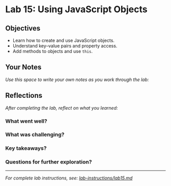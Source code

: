 # Lab 15: Using JavaScript Objects

## Objectives

- Learn how to create and use JavaScript objects.
- Understand key–value pairs and property access.
- Add methods to objects and use `this`.

## Your Notes

_Use this space to write your own notes as you work through the lab:_

## Reflections

_After completing the lab, reflect on what you learned:_

### What went well?

### What was challenging?

### Key takeaways?

### Questions for further exploration?

---

_For complete lab instructions, see: [lab-instructions/lab15.md](../lab-instructions/lab15.md)_
